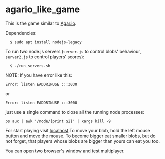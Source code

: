 # agario_like_game
This is the game similar to [Agar.io](http://agar.io/).


Dependencies:
```
  $ sudo apt install nodejs-legacy
```

To run two node.js servers (```server.js``` to control blobs' behaviour, ```server2.js``` to control players' scores):
```
  $ ./run_servers.sh
```

NOTE: If you have error like this:
```
Error: listen EADDRINUSE :::3030
```
or
```
Error: listen EADDRINUSE :::3000
```
just use a single command to close all the running node processes:
```
ps aux | awk '/node/{print $2}' | xargs kill -9
```

For start playing visit [localhost](http://127.0.0.1:3000).To move your blob, hold the left mouse button and move the mouse. To become bigger eat smaller blobs, but do not forget, that players whose blobs are bigger than yours can eat you too.

You can open two browser's window and test multiplayer. 
